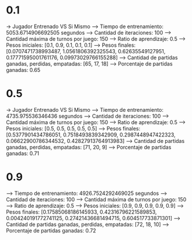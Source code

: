 # 0.1
-> Jugador Entrenado VS Si Mismo
--> Tiempo de entrenamiento: 5053.6714906692505 segundos
--> Cantidad de iteraciones: 100
--> Cantidad máxima de turnos por juego: 150
--> Ratio de aprendizaje: 0.5
--> Pesos iniciales: [0.1, 0.9, 0.1, 0.1, 0.1]
--> Pesos finales: [0.0707471738993487, 1.0561806392325543, 0.62635549127951, 0.17771595001761176, 0.09973029766155288]
--> Cantidad de partidas ganadas, perdidas, empatadas: [65, 17, 18]
--> Porcentaje de partidas ganadas: 0.65

# 0.5
-> Jugador Entrenado VS Si Mismo
--> Tiempo de entrenamiento: 4735.975536346436 segundos
--> Cantidad de iteraciones: 100
--> Cantidad máxima de turnos por juego: 150
--> Ratio de aprendizaje: 0.5
--> Pesos iniciales: [0.5, 0.5, 0.5, 0.5, 0.5]
--> Pesos finales: [0.5377901434786051, 0.7518493839342909, 0.2987448947422323, 0.06622900786344532, 0.42827913764913983]
--> Cantidad de partidas ganadas, perdidas, empatadas: [71, 20, 9]
--> Porcentaje de partidas ganadas: 0.71

# 0.9
--> Tiempo de entrenamiento: 4926.7524292469025 segundos
--> Cantidad de iteraciones: 100
--> Cantidad máxima de turnos por juego: 150
--> Ratio de aprendizaje: 0.5
--> Pesos iniciales: [0.9, 0.9, 0.9, 0.9, 0.9]
--> Pesos finales: [0.17585068186145933, 0.42316796221589853, 0.004240191772741125, 0.27421436681494715, 0.604517733871301]
--> Cantidad de partidas ganadas, perdidas, empatadas: [72, 18, 10]
--> Porcentaje de partidas ganadas: 0.72